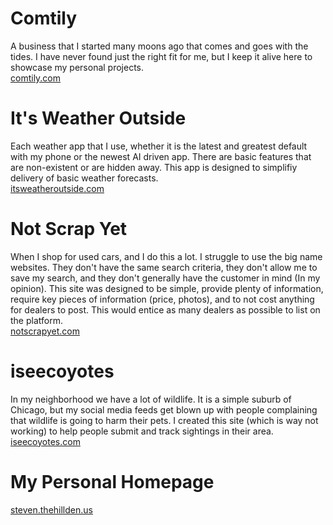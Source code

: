 # Comtily
A business that I started many moons ago that comes and goes with the tides. I have never found just the right fit for me, but I keep it alive here to showcase my personal projects.  
[comtily.com](https://comtily.com)

# It's Weather Outside
Each weather app that I use, whether it is the latest and greatest default with my phone or the newest AI driven app. There are basic features that are non-existent or are hidden away. This app is designed to simplifiy delivery of basic weather forecasts.  
[itsweatheroutside.com](https://itsweatheroutside.com)

# Not Scrap Yet
When I shop for used cars, and I do this a lot. I struggle to use the big name websites. They don't have the same search criteria, they don't allow me to save my search, and they don't generally have the customer in mind (In my opinion). This site was designed to be simple, provide plenty of information, require key pieces of information (price, photos), and to not cost anything for dealers to post. This would entice as many dealers as possible to list on the platform.  
[notscrapyet.com](https://notscrapyet.com)

# iseecoyotes
In my neighborhood we have a lot of wildlife. It is a simple suburb of Chicago, but my social media feeds get blown up with people complaining that wildlife is going to harm their pets. I created this site (which is way not working) to help people submit and track sightings in their area.  
[iseecoyotes.com](https://iseecoyotes.com)

# My Personal Homepage
[steven.thehillden.us](https://steven.thehillden.us)
